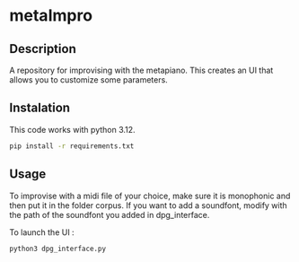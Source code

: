 # metaImpro

## Description

A repository for improvising with the metapiano.
This creates an UI that allows you to customize some parameters.

## Instalation

This code works with python 3.12.

```bash
pip install -r requirements.txt
```

## Usage
To improvise with a midi file of your choice, make sure it is monophonic and then put it in the folder corpus.
If you want to add a soundfont, modify with the path of the soundfont you added in dpg_interface.

To launch the UI :
```bash
python3 dpg_interface.py
```